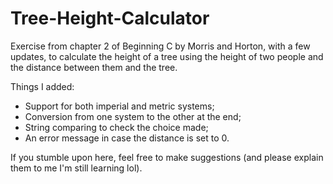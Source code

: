 # Tree-Height-Calculator
Exercise from chapter 2 of Beginning C by Morris and Horton, with a few updates, to calculate the height of a tree using the height of two people and the distance between them and the tree.

Things I added:
* Support for both imperial and metric systems;
* Conversion from one system to the other at the end;
* String comparing to check the choice made;
* An error message in case the distance is set to 0.

If you stumble upon here, feel free to make suggestions (and please explain them to me I'm still learning lol).
